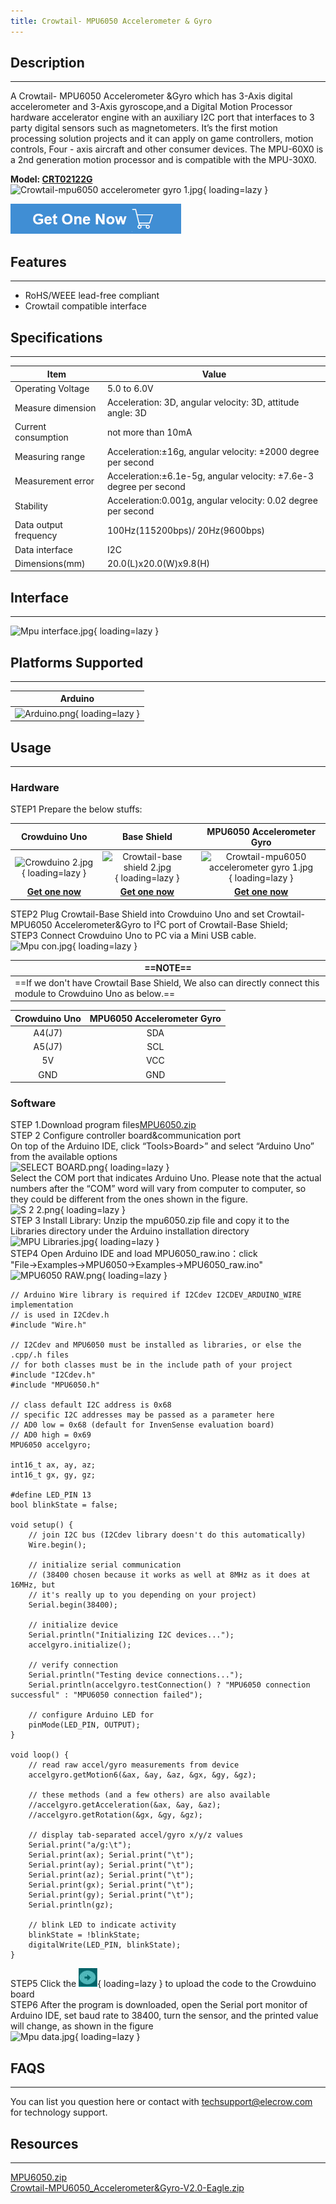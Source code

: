 ```yaml
---
title: Crowtail- MPU6050 Accelerometer & Gyro
---
```


## Description
-----------

A Crowtail- MPU6050 Accelerometer &amp;Gyro which has 3-Axis digital accelerometer and 3-Axis gyroscope,and a Digital Motion Processor hardware accelerator engine with an auxiliary I2C port that interfaces to 3 party digital sensors such as magnetometers. It’s the first motion processing solution projects and it can apply on game controllers, motion controls, Four - axis aircraft and other consumer devices. The MPU-60X0 is a 2nd generation motion processor and is compatible with the MPU-30X0.

**Model: [CRT02122G](https://www.elecrow.com/crowtail-mpu6050-accelerometer-gyro.html)**  
![Crowtail-mpu6050 accelerometer gyro 1.jpg](https://wiki.elecrow.com/images/thumb/7/76/Crowtail-mpu6050_accelerometer_gyro_1.jpg/500px-Crowtail-mpu6050_accelerometer_gyro_1.jpg){ loading=lazy }

[![Alt text](../../assets/images/Get_one_now.png)](https://www.elecrow.com/crowtail-mpu6050-accelerometer-gyro.html?wiki "Title text")

## Features
--------

- RoHS/WEEE lead-free compliant
- Crowtail compatible interface

## Specifications
--------------

| **Item** | **Value** |
|---|---|
| Operating Voltage | 5.0 to 6.0V |
| Measure dimension | Acceleration: 3D, angular velocity: 3D, attitude angle: 3D |
| Current consumption | not more than 10mA |
| Measuring range | Acceleration:±16g, angular velocity: ±2000 degree per second |
| Measurement error | Acceleration:±6.1e-5g, angular velocity: ±7.6e-3 degree per second |
| Stability | Acceleration:0.001g, angular velocity: 0.02 degree per second |
| Data output frequency | 100Hz(115200bps)/ 20Hz(9600bps) |
| Data interface | I2C |
| Dimensions(mm) | 20.0(L)x20.0(W)x9.8(H) |

## Interface
---------

![Mpu interface.jpg](https://wiki.elecrow.com/images/thumb/b/b2/Mpu_interface.jpg/700px-Mpu_interface.jpg){ loading=lazy }

## Platforms Supported
-------------------

| **Arduino** |
|:-:|
| ![Arduino.png](https://wiki.elecrow.com/images/6/63/Arduino.png){ loading=lazy } |

## Usage
-----

### Hardware

STEP1 Prepare the below stuffs:  

| **Crowduino Uno**                                            | **Base Shield**                                              | **MPU6050 Accelerometer Gyro**                            |
| :------------------------------------------------------------: | :------------------------------------------------------------: | :------------------------------------------------------------: |
| ![Crowduino 2.jpg](https://wiki.elecrow.com/images/thumb/d/d4/Crowduino_2.jpg/300px-Crowduino_2.jpg){ loading=lazy } | ![Crowtail-base shield 2.jpg](https://wiki.elecrow.com/images/thumb/c/cb/Crowtail-base_shield_2.jpg/200px-Crowtail-base_shield_2.jpg){ loading=lazy } | ![Crowtail-mpu6050 accelerometer gyro 1.jpg](https://wiki.elecrow.com/images/thumb/7/76/Crowtail-mpu6050_accelerometer_gyro_1.jpg/250px-Crowtail-mpu6050_accelerometer_gyro_1.jpg){ loading=lazy } |
| [**Get one now**](https://www.elecrow.com/crowduino-unosd-v15-p-840.html) | [**Get one now**](https://www.elecrow.com/crowtail-base-shield-p-1264.html) | [**Get one now**](https://www.elecrow.com/crowtail-mpu6050-accelerometer-gyro.html) |

STEP2 Plug Crowtail-Base Shield into Crowduino Uno and set Crowtail-MPU6050 Accelerometer&amp;Gyro to I²C port of Crowtail-Base Shield;  
STEP3 Connect Crowduino Uno to PC via a Mini USB cable.  
![Mpu con.jpg](https://wiki.elecrow.com/images/thumb/2/29/Mpu_con.jpg/600px-Mpu_con.jpg){ loading=lazy }

| ==**NOTE**==                                                    |
| ------------------------------------------------------------ |
| ==If we don't have Crowtail Base Shield, We also can directly connect this module to Crowduino Uno as below.== | 

| **Crowduino Uno** | **MPU6050 Accelerometer Gyro** |
|:-:|:-:|
| A4(J7) | SDA |
| A5(J7) | SCL |
| 5V | VCC |
| GND | GND |

### Software

STEP 1.Download program files[MPU6050.zip](../../files/MPU6050-zip.md)  
STEP 2 Configure controller board&amp;communication port  
On top of the Arduino IDE, click “Tools&gt;Board&gt;” and select “Arduino Uno” from the available options  
![SELECT BOARD.png](https://wiki.elecrow.com/images/thumb/c/c5/SELECT_BOARD.png/700px-SELECT_BOARD.png){ loading=lazy }  
Select the COM port that indicates Arduino Uno. Please note that the actual numbers after the “COM” word will vary from computer to computer, so they could be different from the ones shown in the figure.  
![S 2 2.png](https://wiki.elecrow.com/images/thumb/d/d5/S_2_2.png/700px-S_2_2.png){ loading=lazy }  
STEP 3 Install Library: Unzip the mpu6050.zip file and copy it to the Libraries directory under the Arduino installation directory
![MPU Libraries.jpg](https://wiki.elecrow.com/images/thumb/7/7a/MPU_Libraries.jpg/700px-MPU_Libraries.jpg){ loading=lazy }  
STEP4 Open Arduino IDE and load MPU6050\_raw.ino：click "File→Examples→MPU6050→Examples→MPU6050\_raw.ino"  
![MPU6050 RAW.png](https://wiki.elecrow.com/images/thumb/6/66/MPU6050_RAW.png/700px-MPU6050_RAW.png){ loading=lazy }  

```
// Arduino Wire library is required if I2Cdev I2CDEV_ARDUINO_WIRE implementation
// is used in I2Cdev.h
#include "Wire.h"

// I2Cdev and MPU6050 must be installed as libraries, or else the .cpp/.h files
// for both classes must be in the include path of your project
#include "I2Cdev.h"
#include "MPU6050.h"

// class default I2C address is 0x68
// specific I2C addresses may be passed as a parameter here
// AD0 low = 0x68 (default for InvenSense evaluation board)
// AD0 high = 0x69
MPU6050 accelgyro;

int16_t ax, ay, az;
int16_t gx, gy, gz;

#define LED_PIN 13
bool blinkState = false;

void setup() {
    // join I2C bus (I2Cdev library doesn't do this automatically)
    Wire.begin();

    // initialize serial communication
    // (38400 chosen because it works as well at 8MHz as it does at 16MHz, but
    // it's really up to you depending on your project)
    Serial.begin(38400);

    // initialize device
    Serial.println("Initializing I2C devices...");
    accelgyro.initialize();

    // verify connection
    Serial.println("Testing device connections...");
    Serial.println(accelgyro.testConnection() ? "MPU6050 connection successful" : "MPU6050 connection failed");

    // configure Arduino LED for
    pinMode(LED_PIN, OUTPUT);
}

void loop() {
    // read raw accel/gyro measurements from device
    accelgyro.getMotion6(&ax, &ay, &az, &gx, &gy, &gz);

    // these methods (and a few others) are also available
    //accelgyro.getAcceleration(&ax, &ay, &az);
    //accelgyro.getRotation(&gx, &gy, &gz);

    // display tab-separated accel/gyro x/y/z values
    Serial.print("a/g:\t");
    Serial.print(ax); Serial.print("\t");
    Serial.print(ay); Serial.print("\t");
    Serial.print(az); Serial.print("\t");
    Serial.print(gx); Serial.print("\t");
    Serial.print(gy); Serial.print("\t");
    Serial.println(gz);

    // blink LED to indicate activity
    blinkState = !blinkState;
    digitalWrite(LED_PIN, blinkState);
}
```

STEP5 Click the ![Upload.png](../../assets/images/30px-Upload.png){ loading=lazy } to upload the code to the Crowduino board  
STEP6 After the program is downloaded, open the Serial port monitor of Arduino IDE, set baud rate to 38400, turn the sensor, and the printed value will change, as shown in the figure  
![Mpu data.jpg](https://wiki.elecrow.com/images/thumb/d/d0/Mpu_data.jpg/700px-Mpu_data.jpg){ loading=lazy }

## FAQS
----

You can list you question here or contact with techsupport@elecrow.com for technology support.

## Resources
---------

[MPU6050.zip](../../files/MPU6050-zip.md)  
[Crowtail-MPU6050\_Accelerometer&amp;Gyro-V2.0-Eagle.zip](../../files/Crowtail-MPU6050-Accelerometer%26Gyro-V2.0-Eagle-zip.md)